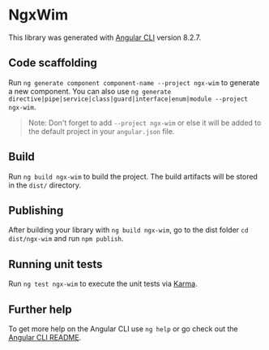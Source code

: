 # NgxWim

This library was generated with [Angular CLI](https://github.com/angular/angular-cli) version 8.2.7.

## Code scaffolding

Run `ng generate component component-name --project ngx-wim` to generate a new component. You can also use `ng generate directive|pipe|service|class|guard|interface|enum|module --project ngx-wim`.
> Note: Don't forget to add `--project ngx-wim` or else it will be added to the default project in your `angular.json` file. 

## Build

Run `ng build ngx-wim` to build the project. The build artifacts will be stored in the `dist/` directory.

## Publishing

After building your library with `ng build ngx-wim`, go to the dist folder `cd dist/ngx-wim` and run `npm publish`.

## Running unit tests

Run `ng test ngx-wim` to execute the unit tests via [Karma](https://karma-runner.github.io).

## Further help

To get more help on the Angular CLI use `ng help` or go check out the [Angular CLI README](https://github.com/angular/angular-cli/blob/master/README.md).
